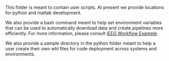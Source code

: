 This folder is meant to contain user scripts. At present we provide locations for python and matlab development.

We also provide a bash command meant to help set environment variables that can be used to automatically download data and create pipelines more efficiently. For more information, please consult [iEEG Workflow Example](../examples/pipeline/ieeg/iEEG_example.ipynb).

We also provide a sample directory in the python folder meant to help a user create their own whl files for code deployment across systems and environments.
